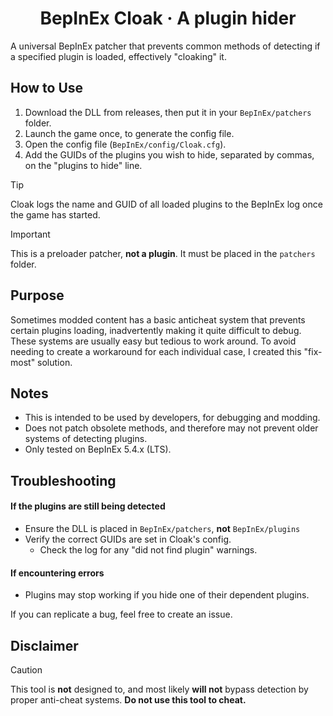 <h1 align="center">BepInEx Cloak · A plugin hider</h1>
A universal BepInEx patcher that prevents common methods of detecting if a specified plugin is loaded, effectively "cloaking" it.

## How to Use
1. Download the DLL from releases, then put it in your `BepInEx/patchers` folder.
2. Launch the game once, to generate the config file.
3. Open the config file (`BepInEx/config/Cloak.cfg`).
4. Add the GUIDs of the plugins you wish to hide, separated by commas, on the "plugins to hide" line.

> [!TIP]
> Cloak logs the name and GUID of all loaded plugins to the BepInEx log once the game has started.

> [!IMPORTANT]
> This is a preloader patcher, **not a plugin**. It must be placed in the `patchers` folder.

## Purpose
Sometimes modded content has a basic anticheat system that prevents certain plugins loading, inadvertently making it quite difficult to debug. These systems are usually easy but tedious to work around. To avoid needing to create a workaround for each individual case, I created this "fix-most" solution.

## Notes
- This is intended to be used by developers, for debugging and modding.
- Does not patch obsolete methods, and therefore may not prevent older systems of detecting plugins.
- Only tested on BepInEx 5.4.x (LTS).

## Troubleshooting
#### If the plugins are still being detected
- Ensure the DLL is placed in `BepInEx/patchers`, **not** `BepInEx/plugins`
- Verify the correct GUIDs are set in Cloak's config.
  - Check the log for any "did not find plugin" warnings.

#### If encountering errors
- Plugins may stop working if you hide one of their dependent plugins.

If you can replicate a bug, feel free to create an issue.

## Disclaimer
> [!CAUTION]
> This tool is **not** designed to, and most likely **will not** bypass detection by proper anti-cheat systems. **Do not use this tool to cheat.**